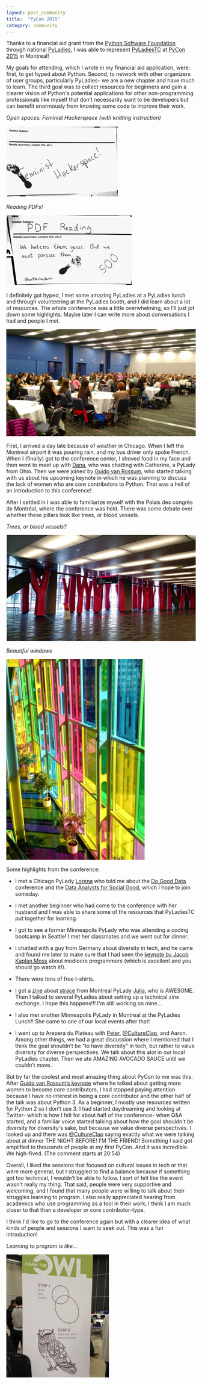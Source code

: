 ```yaml
---
layout: post_community
title:  "PyCon 2015"
category: community
---
```


Thanks to a financial aid grant from the [Python Software Foundation](https://www.python.org/psf/) through national [PyLadies](http://www.pyladies.com/), I was able to represent [PyLadiesTC](http://www.meetup.com/PyLadiesTC/) at [PyCon 2015](https://us.pycon.org/2015/) in Montreal!

My goals for attending, which I wrote in my financial aid application, were: first, to get hyped about Python. Second, to network with other organizers of user groups, particularly PyLadies- we are a new chapter and have much to learn. The third goal was to collect resources for beginners and gain a clearer vision of Python's potential applications for other non-programming professionals like myself that don’t necessarily want to be developers but can benefit enormously from knowing some code to improve their work.

_Open spaces: Feminist Hackerspace (with knitting instruction)_

<img src="/images/2015/pycon-feminist-hackerspace.jpg" alt="Feminist Hacking Space"/>

_Reading PDFs!_

<img src="/images/2015/pycon-pdf-parse.jpg" alt="PDF Parsing"/>

I definitely got hyped, I met some amazing PyLadies at a PyLadies lunch and through volunteering at the PyLadies booth, and I did learn about a lot of resources. The whole conference was a little overwhelming, so I’ll just jot down some highlights. Maybe later I can write more about conversations I had and people I met.

![PyLadies Lunch](/images/2015/pycon-pyladies-lunch.jpg)

First, I arrived a day late because of weather in Chicago. When I left the Montreal airport it was pouring rain, and my bus driver only spoke French. When I (finally) got to the conference center, I shoved food in my face and then went to meet up with [Dana](https://twitter.com/DanaKE?lang=en), who was chatting with Catherine, a PyLady from Ohio. Then we were joined by [Guido van Rossum](https://twitter.com/gvanrossum), who started talking with us about his upcoming keynote in which he was planning to discuss the lack of women who are core contributors to Python. That was a hell of an introduction to this conference! 

After I settled in I was able to familiarize myself with the Palais des congrès de Montréal, where the conference was held. There was some debate over whether these pillars look like trees, or blood vessels.

_Trees, or blood vessels?_

![Trees, or blood vessels?](/images/2015/pycon-convention-center.jpg)

_Beautiful windows_

<img src="/images/2015/pycon-convention-center2.jpg" alt="Conference Center"/>

Some highlights from the conference:

* I met a Chicago PyLady [Lorena](https://twitter.com/loooorenanicole) who told me about the [Do Good Data](http://www.dogooddata.com/) conference and the [Data Analysts for Social Good](http://dataanalystsforsocialgood.com/), which I hope to join someday.

* I met another beginner who had come to the conference with her husband and I was able to share some of the resources that PyLadiesTC put together for learning.

* I got to see a former Minneapolis PyLady who was attending a coding bootcamp in Seattle! I met her classmates and we went out for dinner.

* I chatted with a guy from Germany about diversity in tech, and he came and found me later to make sure that I had seen the [keynote by Jacob Kaplan Moss](https://www.youtube.com/watch?v=hIJdFxYlEKE) about mediocre programmers (which is excellent and you should go watch it!).

* There were tons of free t-shirts.

* I got a [zine](http://jvns.ca/blog/2015/04/14/strace-zine/) about [strace](http://linux.die.net/man/1/strace) from Montreal PyLady [Julia](https://twitter.com/b0rk), who is AWESOME. Then I talked to several PyLadies about setting up a technical zine exchange. I hope this happens!!! I'm still working on mine...

* I also met another Minneapolis PyLady in Montreal at the PyLadies Lunch!! She came to one of our local events after that!

* I went up to Arepera du Plateau with [Peter](https://twitter.com/maestrofjp), [@CultureClap](https://twitter.com/CultureClap), and Aaron. Among other things, we had a great discussion where I mentioned that I think the goal shouldn’t be “to have diversity” in tech, but rather to value diversity for diverse perspectives. We talk about this alot in our local PyLadies chapter. Then we ate AMAZING AVOCADO SAUCE until we couldn’t move.

But by far the coolest and most amazing thing about PyCon to me was this. After [Guido van Rossum’s keynote](https://www.youtube.com/watch?v=G-uKNd5TSBw) where he talked about getting more women to become core contributors, I had stopped paying attention because I have no interest in being a core contributor and the other half of the talk was about Python 3. As a beginner, I mostly use resources written for Python 2 so I don’t use 3. I had started daydreaming and looking at Twitter- which is how I felt for about half of the conference- when Q&A started, and a familiar voice started talking about how the goal shouldn't be diversity for diversity's sake, but because we value diverse perspectives. I looked up and there was [@CultureClap](https://twitter.com/CultureClap) saying exactly what we were talking about at dinner THE NIGHT BEFORE! I’M THE FRIEND! Something I said got amplified to thousands of people at my first PyCon. And it was incredible. We high-fived. (The comment starts at 20:54)


Overall, I liked the sessions that focused on cultural issues in tech or that were more general, but I struggled to find a balance because if something got too technical, I wouldn’t be able to follow. I sort of felt like the event wasn't really my thing. That said, people were very supportive and welcoming, and I found that many people were willing to talk about their struggles learning to program. I also really appreciated hearing from academics who use programming as a tool in their work; I think I am much closer to that than a developer or core contributor-type. 

I think I'd like to go to the conference again but with a clearer idea of what kinds of people and sessions I want to seek out. This was a fun introduction!

_Learning to program is like..._

<img src="/images/2015/pycon-owl.jpg" alt="Learning to Program"/>
